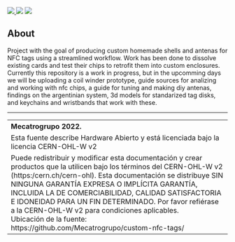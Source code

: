<p align=horizontal>
<a href="link address">
<img src="https://img.shields.io/badge/Instagram-E4405F?style=for-the-badge&logo=instagram&logoColor=white" href="instagram.com/mecatrogrupo"/>
</a>
<img src="https://img.shields.io/badge/P%C3%81GINA%20WEB-21759B?style=for-the-badge&logo=WordPress&logoColor=white" />
<img src="https://img.shields.io/badge/Gmail-D14836?style=for-the-badge&logo=gmail&logoColor=white" />
</p>
  
## About
Project with the goal of producing custom homemade shells and antenas for NFC tags using a streamlined workflow. Work has been done to dissolve existing cards and test their chips to retrofit them into custom enclosures.<br/>
Currently this repository is a work in progress, but in the upcomming days we will be uploading a coil winder prototype, guide sources for analizing and working with nfc chips, a guide for tuning and making diy antenas, findings on the argentinian system, 3d models for standarized tag disks, and keychains and wristbands that work with these.

<hr />
<table border="0px">
<th align="left">
Mecatrogrupo 2022.
</th>
<tr>
<td>
Esta fuente describe Hardware Abierto y está licenciada bajo la licencia 
CERN-OHL-W v2
</td>
</tr>
<tr>
<td>
Puede redistribuir y modificar esta documentación y crear productos
que la utilicen bajo los términos del CERN-OHL-W v2 (https:/cern.ch/cern-ohl).
Esta documentación se distribuye SIN NINGUNA GARANTÍA EXPRESA O IMPLÍCITA
GARANTÍA, INCLUIDA LA DE COMERCIABILIDAD, CALIDAD SATISFACTORIA
E IDONEIDAD PARA UN FIN DETERMINADO. Por favor refiérase a la CERN-OHL-W v2
para condiciones aplicables.<br/>
Ubicación de la fuente: https://github.com/Mecatrogrupo/custom-nfc-tags/
</td>
</tr>
</table>
